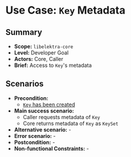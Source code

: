 # Use Case: `Key` Metadata

## Summary

- **Scope:** `libelektra-core`
- **Level:** Developer Goal
- **Actors:** Core, Caller
- **Brief:** Access to `Key`'s metadata

## Scenarios

- **Precondition:**
  - [`Key` has been created](UC_key_create.md)
- **Main success scenario:**
  - Caller requests metadata of `Key`
  - Core returns metadata of `Key` as `KeySet`
- **Alternative scenario:** -
- **Error scenario:** -
- **Postcondition:** -
- **Non-functional Constraints:** -
